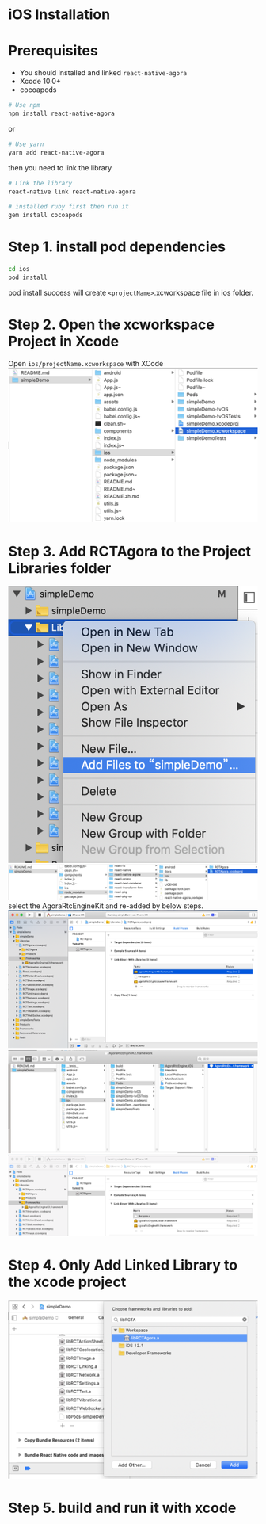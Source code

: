 # iOS Installation

# Prerequisites
* You should installed and linked `react-native-agora`
* Xcode 10.0+
* cocoapods

```bash
# Use npm
npm install react-native-agora
```
or

```bash
# Use yarn
yarn add react-native-agora
```
then you need to link the library

```bash
# Link the library
react-native link react-native-agora
```


```bash
# installed ruby first then run it
gem install cocoapods
```

# Step 1. install pod dependencies
```bash
cd ios
pod install
```
pod install success will create `<projectName>`.xcworkspace file in ios folder.

# Step 2. Open the xcworkspace Project in Xcode  
Open `ios/projectName.xcworkspace` with XCode
![Step 2](./IOS_INSTALLATION/1.2_OpenProject.png)

# Step 3. Add RCTAgora to the Project Libraries folder
![Step 3.1](./IOS_INSTALLATION/1.3_Add_Files_To_Project.png)
![Step 3.2](./IOS_INSTALLATION/1.3.1_RCTAgora.png)
select the AgoraRtcEngineKit and re-added by below steps.
![Step 3.3](./IOS_INSTALLATION/1.3.3_UPDATE_RCTAgora_AgoraRtcEngineKit_Framework.png)
![Step 3.4](./IOS_INSTALLATION/1.3.4_SELECT_AgoraRtcEngineKit_from_iOS_Pods_folder.png)
![Step 3.5](./IOS_INSTALLATION/1.3.5_DRAG_IT_INTO_Link_Binary_With_Libraries.png)

# Step 4. Only Add Linked Library to the xcode project
![Step 4.3](./IOS_INSTALLATION/1.4.1_SET_RCTAgora.a.png)

# Step 5. build and run it with xcode
